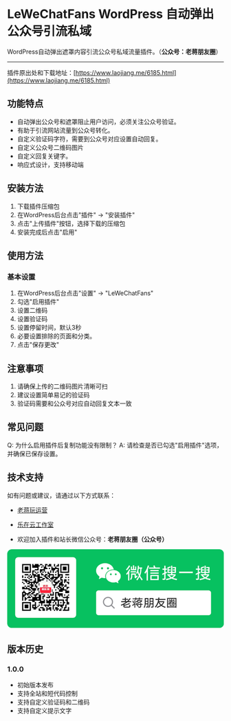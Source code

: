 # LeWeChatFans WordPress 自动弹出公众号引流私域

WordPress自动弹出遮罩内容引流公众号私域流量插件。（**公众号：老蒋朋友圈**）

------

插件原出处和下载地址：[https://www.laojiang.me/6185.html](https://www.laojiang.me/6185.html)

## 功能特点

- 自动弹出公众号和遮罩阻止用户访问，必须关注公众号验证。
- 有助于引流网站流量到公众号转化。
- 自定义验证码字符，需要到公众号对应设置自动回复。
- 自定义公众号二维码图片
- 自定义回复关键字。
- 响应式设计，支持移动端

## 安装方法

1. 下载插件压缩包
2. 在WordPress后台点击"插件" -> "安装插件"
3. 点击"上传插件"按钮，选择下载的压缩包
4. 安装完成后点击"启用"

## 使用方法

### 基本设置

1. 在WordPress后台点击"设置" -> "LeWeChatFans"
2. 勾选"启用插件"
3. 设置二维码
4. 设置验证码
5. 设置停留时间，默认3秒
6. 必要设置排除的页面和分类。
7. 点击"保存更改"

## 注意事项

1. 请确保上传的二维码图片清晰可扫
2. 建议设置简单易记的验证码
3. 验证码需要和公众号对应自动回复文本一致

## 常见问题

Q: 为什么启用插件后复制功能没有限制？
A: 请检查是否已勾选"启用插件"选项，并确保已保存设置。

## 技术支持

如有问题或建议，请通过以下方式联系：

* [老蒋玩运营](https://www.laojiang.me/ "老蒋玩运营")

* [乐在云工作室](https://www.lezaiyun.com/ "乐在云工作室")

* 欢迎加入插件和站长微信公众号：**老蒋朋友圈（公众号）**

![](%E5%BE%AE%E4%BF%A1%E5%85%AC%E4%BC%97%E5%8F%B7%EF%BC%88%E8%80%81%E8%92%8B%E6%9C%8B%E5%8F%8B%E5%9C%88%EF%BC%89.png)

## 版本历史

### 1.0.0
- 初始版本发布
- 支持全站和短代码控制
- 支持自定义验证码和二维码
- 支持自定义提示文字 